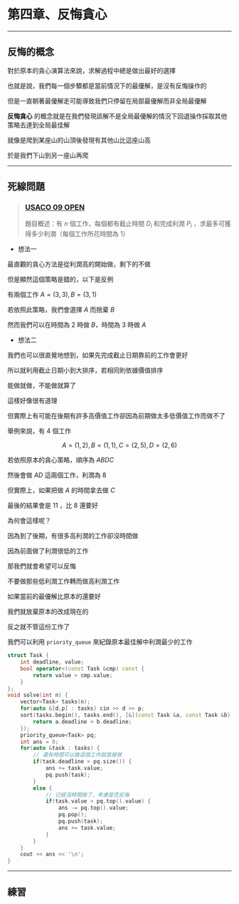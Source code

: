 # 第四章、反悔貪心

---

## 反悔的概念

對於原本的貪心演算法來說，求解過程中總是做出最好的選擇

也就是說，我們每一個步驟都是當前情況下的最優解，是沒有反悔操作的

但是一直朝著最優解走可能導致我們只停留在局部最優解而非全局最優解

**反悔貪心** 的概念就是在我們發現該解不是全局最優解的情況下回退操作採取其他策略去達到全局最佳解

就像是爬到某座山的山頂後發現有其他山比這座山高

於是我們下山到另一座山再爬

---

## 死線問題

> ### [USACO 09 OPEN](https://zerojudge.tw/ShowProblem?problemid=a567)
> 題目概述：有 $n$ 個工作，每個都有截止時間 $D_i$ 和完成利潤 $P_i$ ，求最多可獲得多少利潤（每個工作所花時間為 $1$）

- 想法一

最直觀的貪心方法是從利潤高的開始做，剩下的不做

但是顯然這個策略是錯的，以下是反例

有兩個工作 $A = (3,3), B = (3,1)$

若依照此策略，我們會選擇 $A$ 而捨棄 $B$

然而我們可以在時間為 $2$ 時做 $B$，時間為 $3$ 時做 $A$

- 想法二

我們也可以很直覺地想到，如果先完成截止日期靠前的工作會更好

所以就利用截止日期小到大排序，若相同則依據價值排序

能做就做，不能做就算了

這樣好像很有道理

但實際上有可能在後期有許多高價值工作卻因為前期做太多低價值工作而做不了

舉例來說，有 $4$ 個工作 

$$A=(1,2), B = (1,1), C = (2,5), D = (2,6)$$

若依照原本的貪心策略，順序為 $ABDC$

然後會做 $AD$ 這兩個工作，利潤為 $8$

但實際上，如果把做 $A$ 的時間拿去做 $C$

最後的結果會是 $11$ ，比 $8$ 還要好

為何會這樣呢？

因為到了後期，有很多高利潤的工作卻沒時間做

因為前面做了利潤很低的工作

那我們就會希望可以反悔

不要做那些低利潤工作轉而做高利潤工作

如果當前的最優解比原本的還要好

我們就放棄原本的改成現在的

反之就不管這份工作了

我們可以利用 `priority_queue` 來紀錄原本最佳解中利潤最少的工作

```cpp
struct Task {
    int deadline, value;
    bool operator<(const Task &cmp) const {
        return value > cmp.value;
    }
};
void solve(int n) {
    vector<Task> tasks(n);
    for(auto &[d,p] : tasks) cin >> d >> p;
    sort(tasks.begin(), tasks.end(), [&](const Task &a, const Task &b) {
        return a.deadline < b.deadline;
    });
    priority_queue<Task> pq;
    int ans = 0;
    for(auto &task : tasks) {
        // 還有時間可以做這個工作就直接做
        if(task.deadline > pq.size()) {
            ans += task.value;
            pq.push(task);
        }
        else {
            // 已經沒時間做了，考慮是否反悔
            if(task.value > pq.top().value) {
                ans -= pq.top().value;
                pq.pop();
                pq.push(task);
                ans += task.value;
            }
        }
    }
    cout << ans << '\n';
}
```

---

## 練習

